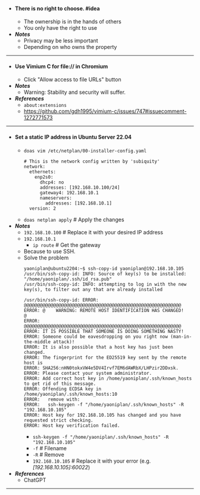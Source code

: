 - #### There is no right to choose. #idea
    - The ownership is in the hands of others
    - You only have the right to use
- ***Notes***
    - Privacy may be less important
    - Depending on who owns the property
- ---
- #### Use Vimium C for file:// in Chromium
    - Click "Allow access to file URLs" button
- ***Notes***
    - Warning: Stability and security will suffer.
- ***References***
    - `about:extensions`
    - https://github.com/gdh1995/vimium-c/issues/747#issuecomment-1272771573
- ---
- #### Set a static IP address in Ubuntu Server 22.04
    - `doas vim /etc/netplan/00-installer-config.yaml`
      ```
      # This is the network config written by 'subiquity'
      network:
        ethernets:
          enp2s0:
            dhcp4: no
            addresses: [192.168.10.100/24]
            gateway4: 192.168.10.1
            nameservers:
              addresses: [192.168.10.1]
        version: 2
      ```
    - `doas netplan apply` # Apply the changes
- ***Notes***
    - `192.168.10.100` # Replace it with your desired IP address
    - `192.168.10.1`
        - `ip route` # Get the gateway
    - Because to use SSH.
    - Solve the problem
      ```
      yaoniplan@ubuntu2204:~$ ssh-copy-id yaoniplan@192.168.10.105
      /usr/bin/ssh-copy-id: INFO: Source of key(s) to be installed: "/home/yaoniplan/.ssh/id_rsa.pub"
      /usr/bin/ssh-copy-id: INFO: attempting to log in with the new key(s), to filter out any that are already installed
      
      /usr/bin/ssh-copy-id: ERROR: @@@@@@@@@@@@@@@@@@@@@@@@@@@@@@@@@@@@@@@@@@@@@@@@@@@@@@@@@@@
      ERROR: @    WARNING: REMOTE HOST IDENTIFICATION HAS CHANGED!     @
      ERROR: @@@@@@@@@@@@@@@@@@@@@@@@@@@@@@@@@@@@@@@@@@@@@@@@@@@@@@@@@@@
      ERROR: IT IS POSSIBLE THAT SOMEONE IS DOING SOMETHING NASTY!
      ERROR: Someone could be eavesdropping on you right now (man-in-the-middle attack)!
      ERROR: It is also possible that a host key has just been changed.
      ERROR: The fingerprint for the ED25519 key sent by the remote host is
      ERROR: SHA256:nHN0tokxVW4e5DV4Irvf7EM6dAWRbX/LHPzir2DDxsk.
      ERROR: Please contact your system administrator.
      ERROR: Add correct host key in /home/yaoniplan/.ssh/known_hosts to get rid of this message.
      ERROR: Offending ECDSA key in /home/yaoniplan/.ssh/known_hosts:10
      ERROR:   remove with:
      ERROR:   ssh-keygen -f "/home/yaoniplan/.ssh/known_hosts" -R "192.168.10.105"
      ERROR: Host key for 192.168.10.105 has changed and you have requested strict checking.
      ERROR: Host key verification failed.
      ```
        - `ssh-keygen -f "/home/yaoniplan/.ssh/known_hosts" -R "192.168.10.105"`
        - `-f` # Filename
        - `-R` # Remove
        - `192.168.10.105` # Replace it with your error (e.g. *[192.168.10.105]:60022*)
- ***References***
    - ChatGPT
- ---
